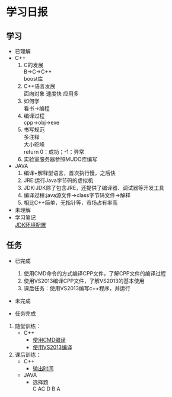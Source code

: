 # 学习日报
## 学习
* 已理解  
* C++  
    1. C的发展  
    B->C->C++  
    boost库
    2. C++语言发展  
    面向对象
    速度快
    应用多
    3. 如何学  
    看书->编程
    4. 编译过程  
    cpp->obj->exe
    5. 书写规范  
     多注释  
     大小驼峰  
     return 0：成功；-1：异常  
    6. 实验室服务器参照MUDO库编写
* JAVA  
    1. 编译+解释型语言，首次执行慢，之后快
    2. JRE:运行Java字节码的虚拟机
    3. JDK:JDK除了包含JRE，还提供了编译器、调试器等开发工具
    4. 编译过程:java源文件->class字节码文件->解释
    5. 相比C++简单，无指针等，市场占有率高
* 未理解  
* 学习笔记  
    [JDK环境配置](https://www.runoob.com/java/java-environment-setup.html)
    
## 任务
* 已完成
    1. 使用CMD命令的方式编译CPP文件，了解CPP文件的编译过程
    2. 使用VS2013编译CPP文件，了解VS2013的基本使用
    3. 课后任务：使用VS2013编写c++程序，并运行

* 未完成
    
* 任务完成
1. 随堂训练：
    * C++
        * [使用CMD编译](http://49.4.68.29:5566/zhangxu1997/summer-test/tree/master/c++/practice/7-22-1)
        * [使用VS2013编译](http://49.4.68.29:5566/zhangxu1997/summer-test/tree/master/c++/practice/7-22)
2. 课后训练：  
    * C++
        * [输出时间](http://49.4.68.29:5566/zhangxu1997/summer-test/tree/master/c++/practice/gettime1)
    * JAVA 
        * 选择题  
        C AC D B A